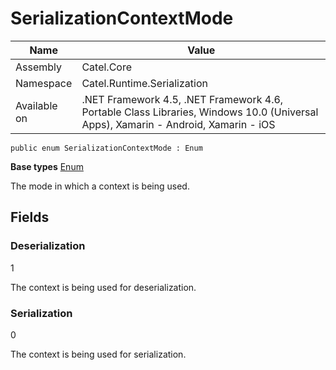 

# SerializationContextMode

Name|Value
---|---
Assembly|Catel.Core
Namespace|Catel.Runtime.Serialization
Available on|.NET Framework 4.5, .NET Framework 4.6, Portable Class Libraries, Windows 10.0 (Universal Apps), Xamarin - Android, Xamarin - iOS

```
public enum SerializationContextMode : Enum
```

**Base types**
[Enum]()


The mode in which a context is being used.



## Fields

### Deserialization
1

The context is being used for deserialization.



### Serialization
0

The context is being used for serialization.



